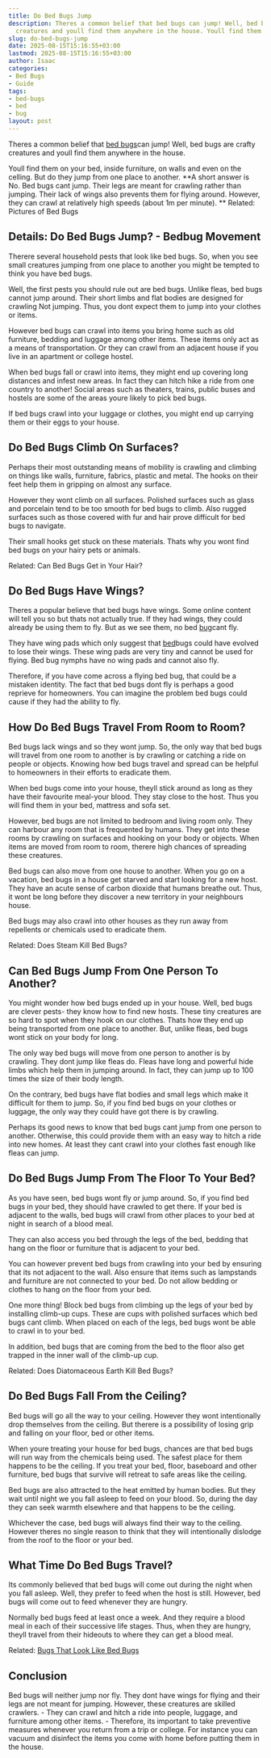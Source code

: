 ```yaml
---
title: Do Bed Bugs Jump
description: Theres a common belief that bed bugs can jump! Well, bed bugs are crafty
  creatures and youll find them anywhere in the house. Youll find them on your bed,...
slug: do-bed-bugs-jump
date: 2025-08-15T15:16:55+03:00
lastmod: 2025-08-15T15:16:55+03:00
author: Isaac
categories:
- Bed Bugs
- Guide
tags:
- bed-bugs
- bed
- bug
layout: post
---
```

Theres a common belief that [bed bugs](https://www.researchgate.net/publication/322975297_Non-chemical_methods_of_bed_bug_control_a_case_study)can jump! Well, bed bugs are crafty creatures and youll find them anywhere in the house.

Youll find them on your bed, inside furniture, on walls and even on the celling. But do they jump from one place to another. **A short answer is No. Bed bugs cant jump. Their legs are meant for crawling rather than jumping. Their lack of wings also prevents them for flying around. However, they can crawl at relatively high speeds (about 1m per minute). ** Related: Pictures of Bed Bugs

##  **Details: Do Bed Bugs Jump? - Bedbug Movement**

Therere several household pests that look like bed bugs. So, when you see small creatures jumping from one place to another you might be tempted to think you have bed bugs.

Well, the first pests you should rule out are bed bugs. Unlike fleas, bed bugs cannot jump around. Their short limbs and flat bodies are designed for crawling Not jumping. Thus, you dont expect them to jump into your clothes or items.

However bed bugs can crawl into items you bring home such as old furniture, bedding and luggage among other items. These items only act as a means of transportation. Or they can crawl from an adjacent house if you live in an apartment or college hostel.

When bed bugs fall or crawl into items, they might end up covering long distances and infest new areas. In fact they can hitch hike a ride from one country to another! Social areas such as theaters, trains, public buses and hostels are some of the areas youre likely to pick bed bugs.

If bed bugs crawl into your luggage or clothes, you might end up carrying them or their eggs to your house.

##  **Do Bed Bugs Climb On Surfaces?**

Perhaps their most outstanding means of mobility is crawling and climbing on things like walls, furniture, fabrics, plastic and metal. The hooks on their feet help them in gripping on almost any surface.

However they wont climb on all surfaces. Polished surfaces such as glass and porcelain tend to be too smooth for bed bugs to climb. Also rugged surfaces such as those covered with fur and hair prove difficult for bed bugs to navigate.

Their small hooks get stuck on these materials. Thats why you wont find bed bugs on your hairy pets or animals.

Related: Can Bed Bugs Get in Your Hair?

##  **Do Bed Bugs Have Wings?**

Theres a popular believe that bed bugs have wings. Some online content will tell you so but thats not actually true. If they had wings, they could already be using them to fly. But as we see them, no bed [bug](https://pestpolicy.com/bed-bug-bites-vs-mosquito-bites/)cant fly.

They have wing pads which only suggest that [bed](https://pestpolicy.com/bed-bug-bites-vs-other-bites/)bugs could have evolved to lose their wings. These wing pads are very tiny and cannot be used for flying. Bed bug nymphs have no wing pads and cannot also fly.

Therefore, if you have come across a flying bed bug, that could be a mistaken identity. The fact that bed bugs dont fly is perhaps a good reprieve for homeowners. You can imagine the problem bed bugs could cause if they had the ability to fly.

##  **How Do Bed Bugs Travel From Room to Room?**

Bed bugs lack wings and so they wont jump. So, the only way that bed bugs will travel from one room to another is by crawling or catching a ride on people or objects. Knowing how bed bugs travel and spread can be helpful to homeowners in their efforts to eradicate them.

When bed bugs come into your house, theyll stick around as long as they have their favourite meal-your blood. They stay close to the host. Thus you will find them in your bed, mattress and sofa set.

However, bed bugs are not limited to bedroom and living room only. They can harbour any room that is frequented by humans. They get into these rooms by crawling on surfaces and hooking on your body or objects. When items are moved from room to room, therere high chances of spreading these creatures.

Bed bugs can also move from one house to another. When you go on a vacation, bed bugs in a house get starved and start looking for a new host. They have an acute sense of carbon dioxide that humans breathe out. Thus, it wont be long before they discover a new territory in your neighbours house.

Bed bugs may also crawl into other houses as they run away from repellents or chemicals used to eradicate them.

Related: Does Steam Kill Bed Bugs?

##  **Can Bed Bugs Jump From One Person To Another?**

You might wonder how bed bugs ended up in your house. Well, bed bugs are clever pests- they know how to find new hosts. These tiny creatures are so hard to spot when they hook on our clothes. Thats how they end up being transported from one place to another. But, unlike fleas, bed bugs wont stick on your body for long.

The only way bed bugs will move from one person to another is by crawling. They dont jump like fleas do. Fleas have long and powerful hide limbs which help them in jumping around. In fact, they can jump up to 100 times the size of their body length.

On the contrary, bed bugs have flat bodies and small legs which make it difficult for them to jump. So, if you find bed bugs on your clothes or luggage, the only way they could have got there is by crawling.

Perhaps its good news to know that bed bugs cant jump from one person to another. Otherwise, this could provide them with an easy way to hitch a ride into new homes. At least they cant crawl into your clothes fast enough like fleas can jump.

##  **Do Bed Bugs Jump From The Floor To Your Bed?**

As you have seen, bed bugs wont fly or jump around. So, if you find bed bugs in your bed, they should have crawled to get there. If your bed is adjacent to the walls, bed bugs will crawl from other places to your bed at night in search of a blood meal.

They can also access you bed through the legs of the bed, bedding that hang on the floor or furniture that is adjacent to your bed.

You can however prevent bed bugs from crawling into your bed by ensuring that its not adjacent to the wall. Also ensure that items such as lampstands and furniture are not connected to your bed. Do not allow bedding or clothes to hang on the floor from your bed.

One more thing! Block bed bugs from climbing up the legs of your bed by installing climb-up cups. These are cups with polished surfaces which bed bugs cant climb. When placed on each of the legs, bed bugs wont be able to crawl in to your bed.

In addition, bed bugs that are coming from the bed to the floor also get trapped in the inner wall of the climb-up cup.

Related: Does Diatomaceous Earth Kill Bed Bugs?

##  **Do Bed Bugs Fall From the Ceiling?**

Bed bugs will go all the way to your ceiling. However they wont intentionally drop themselves from the ceiling. But therere is a possibility of losing grip and falling on your floor, bed or other items.

When youre treating your house for bed bugs, chances are that bed bugs will run way from the chemicals being used. The safest place for them happens to be the ceiling. If you treat your bed, floor, baseboard and other furniture, bed bugs that survive will retreat to safe areas like the ceiling.

Bed bugs are also attracted to the heat emitted by human bodies. But they wait until night we you fall asleep to feed on your blood. So, during the day they can seek warmth elsewhere and that happens to be the ceiling.

Whichever the case, bed bugs will always find their way to the ceiling. However theres no single reason to think that they will intentionally dislodge from the roof to the floor or your bed.

##  **What Time Do Bed Bugs Travel?**

Its commonly believed that bed bugs will come out during the night when you fall asleep. Well, they prefer to feed when the host is still. However, bed bugs will come out to feed whenever they are hungry.

Normally bed bugs feed at least once a week. And they require a blood meal in each of their successive life stages. Thus, when they are hungry, theyll travel from their hideouts to where they can get a blood meal.

Related: [Bugs That Look Like Bed Bugs](https://pestpolicy.com/bugs-that-look-like-bed-bugs/)

##  **Conclusion**

Bed bugs will neither jump nor fly. They dont have wings for flying and their legs are not meant for jumping. However, these creatures are skilled crawlers. - They can crawl and hitch a ride into people, luggage, and furniture among other items. - Therefore, its important to take preventive measures whenever you return from a trip or college. For instance you can vacuum and disinfect the items you come with home before putting them in the house.
